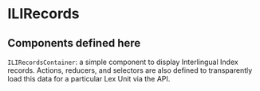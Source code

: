 # ILIRecords

## Components defined here

`ILIRecordsContainer`: a simple component to display Interlingual
Index records.  Actions, reducers, and selectors are also defined to
transparently load this data for a particular Lex Unit via the API.
